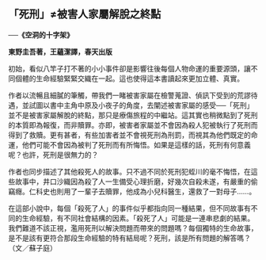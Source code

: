## 「死刑」≠被害人家屬解脫之終點

**──《空洞的十字架》**

**東野圭吾著，王蘊潔譯，春天出版**

初始，看似八竿子打不著的小小事件卻是影響往後每個人物命運的重要源頭，讓不同個體的生命經驗緊緊交織在一起。這也使得這本書讀起來更加立體、真實。

作者以流暢且細膩的筆觸，帶我們一睹被害家屬在檢警蒐證、偵訊下受到的荒謬待遇，並試圖以書中主角中原及小夜子的角度，去闡述被害家屬的感受──「死刑」並不是被害家屬解脫的終點，那只是療傷旅程的中繼站。這其實也稍微點到了死刑的本質即為報復，而非贖罪。亦即，被害者家屬並不會因為殺人犯被執行了死刑而得到了救贖。更有甚者，有些加害者並不會視死刑為刑罰，而視其為他們既定的命運，他們可能不會因為被判了死刑而有所悔悟。如果是這樣的話，死刑有何意義呢？也許，死刑是很無力的？

作者也同步描述了其他殺死人的故事。只不過不同於死刑犯蛭川的毫不悔悟，在這些故事中，井口沙織因為殺了人一生備受心理折磨，好幾次自殺未遂，有嚴重的偷竊癮。仁科史也則用了一輩子去贖罪，他成為小兒科醫生，還救了一對母子……。

在這部小說中，每個「殺死了人」的事件似乎都指向同一種結果，但不同故事有不同的生命經驗，有不同社會結構的因素。「殺死了人」可能是一連串悲劇的結果。我們難道不該正視，濫用死刑以解決問題而帶來的問題嗎？每個獨特的生命故事，是不是該有更符合那段生命經驗的特有結局呢？死刑，該是所有問題的解答嗎？（文／蘇子庭）
